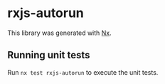 # rxjs-autorun

This library was generated with [Nx](https://nx.dev).

## Running unit tests

Run `nx test rxjs-autorun` to execute the unit tests.
